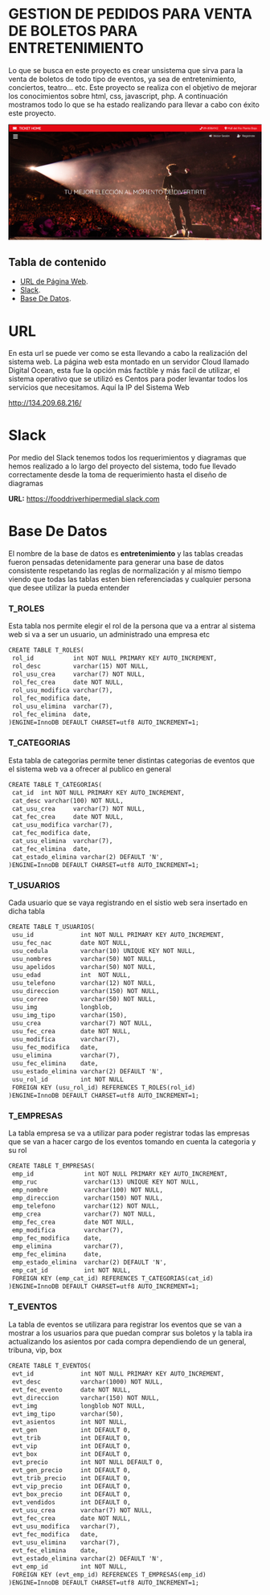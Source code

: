 # GESTION DE PEDIDOS PARA VENTA DE BOLETOS PARA ENTRETENIMIENTO

Lo que se busca en este proyecto es crear unsistema que sirva para la venta de boletos de todo tipo de eventos, ya sea de entretenimiento, conciertos, teatro... etc. Este proyecto se realiza con el objetivo de mejorar los conocimientos sobre html, css, javascript, php. A continuación mostramos todo lo que se ha estado realizando para llevar a cabo con éxito este proyecto.

 ![1](images_readme/1.PNG)

## Tabla de contenido
- [URL de Página Web](#URL-de-Página-Web).
- [Slack](#Slack).
- [Base De Datos](#Base-De-Datos).

# URL

En esta url se puede ver como se esta llevando a cabo la realización del sistema web. La página web esta montado en un servidor Cloud llamado Digital Ocean, esta fue la opción más factible y más facil de utilizar, el sistema operativo que se utilizó es Centos para poder levantar todos los servicios que necesitamos. Aquí la IP del Sistema Web

http://134.209.68.216/

# Slack 

Por medio del Slack tenemos todos los requerimientos y diagramas que hemos realizado a lo largo del proyecto del sistema, todo fue llevado correctamente desde la toma de requerimiento hasta el diseño de diagramas

**URL:** https://fooddriverhipermedial.slack.com

# Base De Datos

El nombre de la base de datos es **entretenimiento** y las tablas creadas fueron pensadas detenidamente para generar una base de datos consistente respetando las reglas de normalización y al mismo tiempo viendo que todas las tablas esten bien referenciadas y cualquier persona que desee utilizar la pueda entender

### **T_ROLES**

Esta tabla nos permite elegir el rol de la persona que va a entrar al sistema web si va a ser un usuario, un administrado una empresa etc
```
CREATE TABLE T_ROLES(
 rol_id           int NOT NULL PRIMARY KEY AUTO_INCREMENT,
 rol_desc         varchar(15) NOT NULL,
 rol_usu_crea     varchar(7) NOT NULL,
 rol_fec_crea     date NOT NULL,
 rol_usu_modifica varchar(7),
 rol_fec_modifica date,
 rol_usu_elimina  varchar(7),
 rol_fec_elimina  date,
)ENGINE=InnoDB DEFAULT CHARSET=utf8 AUTO_INCREMENT=1;
```

### **T_CATEGORIAS**

Esta tabla de categorias permite tener distintas categorias de eventos que el sistema web va a ofrecer al publico en general
```
CREATE TABLE T_CATEGORIAS(
 cat_id  int NOT NULL PRIMARY KEY AUTO_INCREMENT,
 cat_desc varchar(100) NOT NULL,
 cat_usu_crea     varchar(7) NOT NULL,
 cat_fec_crea     date NOT NULL,
 cat_usu_modifica varchar(7),
 cat_fec_modifica date,
 cat_usu_elimina  varchar(7),
 cat_fec_elimina  date,
 cat_estado_elimina varchar(2) DEFAULT 'N',
)ENGINE=InnoDB DEFAULT CHARSET=utf8 AUTO_INCREMENT=1;
```

### **T_USUARIOS**

Cada usuario que se vaya registrando en el sistio web sera insertado en dicha tabla
```
CREATE TABLE T_USUARIOS(
 usu_id             int NOT NULL PRIMARY KEY AUTO_INCREMENT,
 usu_fec_nac        date NOT NULL,
 usu_cedula         varchar(10) UNIQUE KEY NOT NULL,
 usu_nombres        varchar(50) NOT NULL,
 usu_apelidos       varchar(50) NOT NULL,
 usu_edad           int  NOT NULL,
 usu_telefono       varchar(12) NOT NULL,
 usu_direccion      varchar(150) NOT NULL,
 usu_correo         varchar(50) NOT NULL,
 usu_img            longblob,
 usu_img_tipo       varchar(150),
 usu_crea           varchar(7) NOT NULL,
 usu_fec_crea       date NOT NULL,
 usu_modifica       varchar(7),
 usu_fec_modifica   date,
 usu_elimina        varchar(7),
 usu_fec_elimina    date,
 usu_estado_elimina varchar(2) DEFAULT 'N',
 usu_rol_id         int NOT NULL
 FOREIGN KEY (usu_rol_id) REFERENCES T_ROLES(rol_id)
)ENGINE=InnoDB DEFAULT CHARSET=utf8 AUTO_INCREMENT=1;
```

### **T_EMPRESAS**

La tabla empresa se va a utilizar para poder registrar todas las empresas que se van a hacer cargo de los eventos tomando en cuenta la categoria y su rol
```
CREATE TABLE T_EMPRESAS(
 emp_id              int NOT NULL PRIMARY KEY AUTO_INCREMENT,
 emp_ruc             varchar(13) UNIQUE KEY NOT NULL,
 emp_nombre          varchar(100) NOT NULL,
 emp_direccion       varchar(150) NOT NULL,
 emp_telefono        varchar(12) NOT NULL,
 emp_crea            varchar(7) NOT NULL,
 emp_fec_crea        date NOT NULL,
 emp_modifica        varchar(7),
 emp_fec_modifica    date,
 emp_elimina         varchar(7),
 emp_fec_elimina     date,
 emp_estado_elimina  varchar(2) DEFAULT 'N',
 emp_cat_id          int NOT NULL,
 FOREIGN KEY (emp_cat_id) REFERENCES T_CATEGORIAS(cat_id)
)ENGINE=InnoDB DEFAULT CHARSET=utf8 AUTO_INCREMENT=1;
```

### **T_EVENTOS**

La tabla de eventos se utilizara para registrar los eventos que se van a mostrar a los usuarios para que puedan comprar sus boletos y la tabla ira actualizando los asientos por cada compra dependiendo de un general, tribuna, vip, box

```
CREATE TABLE T_EVENTOS(
 evt_id             int NOT NULL PRIMARY KEY AUTO_INCREMENT,
 evt_desc           varchar(1000) NOT NULL,
 evt_fec_evento     date NOT NULL,
 evt_direccion      varchar(150) NOT NULL,
 evt_img			longblob NOT NULL,
 evt_img_tipo       varchar(50),
 evt_asientos       int NOT NULL,
 evt_gen            int DEFAULT 0,
 evt_trib           int DEFAULT 0,
 evt_vip            int DEFAULT 0,
 evt_box            int DEFAULT 0,
 evt_precio         int NOT NULL DEFAULT 0,
 evt_gen_precio     int DEFAULT 0,
 evt_trib_precio    int DEFAULT 0,
 evt_vip_precio     int DEFAULT 0,
 evt_box_precio     int DEFAULT 0,
 evt_vendidos       int DEFAULT 0,
 evt_usu_crea       varchar(7) NOT NULL,
 evt_fec_crea       date NOT NULL,
 evt_usu_modifica   varchar(7),
 evt_fec_modifica   date,
 evt_usu_elimina    varchar(7),
 evt_fec_elimina    date,
 evt_estado_elimina varchar(2) DEFAULT 'N',
 evt_emp_id         int NOT NULL,
 FOREIGN KEY (evt_emp_id) REFERENCES T_EMPRESAS(emp_id)
)ENGINE=InnoDB DEFAULT CHARSET=utf8 AUTO_INCREMENT=1;
```

